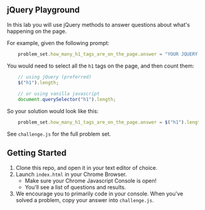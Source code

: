 ## jQuery Playground

In this lab you will use jQuery methods to answer questions about what's happening on the page.

For example, given the following prompt:

``` js
    problem_set.how_many_h1_tags_are_on_the_page.answer = "YOUR JQUERY GOES HERE";
```

You would need to select all the `h1` tags on the page, and then count them:

``` js
    // using jQuery (preferred)
    $("h1").length;
    
    // or using vanilla javascript
    document.querySelector("h1").length;
```

So your solution would look like this:

``` js
    problem_set.how_many_h1_tags_are_on_the_page.answer = $("h1").length;
```

See `challenge.js` for the full problem set.

## Getting Started
1. Clone this repo, and open it in your text editor of choice.
1. Launch `index.html` in your Chrome Browser.
    - Make sure your Chrome Javascript Console is open!
    - You'll see a list of questions and results.
1. We encourage you to primarily code in your console. When you've solved a problem, copy your answer into `challenge.js`.
